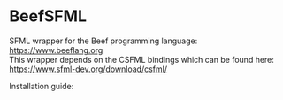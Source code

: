 # BeefSFML
SFML wrapper for the Beef programming language: https://www.beeflang.org  
This wrapper depends on the CSFML bindings which can be found here: https://www.sfml-dev.org/download/csfml/

Installation guide:

